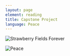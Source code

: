 ```yaml
---
layout: page
element: reading
title: Capstone Project
language: Peace
---
```


![Strawberry Fields Forever](https://upload.wikimedia.org/wikipedia/commons/a/af/Strawberry_Fields_Forever.JPG)

![Peace](https://upload.wikimedia.org/wikipedia/commons/c/cb/First_peace_badge.jpg)